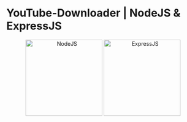 # YouTube-Downloader | NodeJS & ExpressJS
<p align="center">
<img src="https://raw.githubusercontent.com/bennymeier/yt-downloader/master/public/img/nodejs.png" alt="NodeJS" width="200"/> <img src="https://raw.githubusercontent.com/bennymeier/yt-downloader/master/public/img/expressjs.png" alt="ExpressJS" width="200"/>
</p>